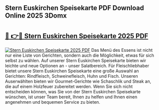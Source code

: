 ## Stern Euskirchen Speisekarte PDF Download Online 2025 3Domx

# <h2><a href="http://gc9eb2b.nevu.top/?p=Stern+Euskirchen+Speisekarte">🔗 👉🔴 Stern Euskirchen Speisekarte 2025 PDF</a></h2>

[![Stern Euskirchen Speisekarte 2025 PDF](https://i.imgur.com/dBaPXMq.png)](http://gc9eb2b.nevu.top/?p=Stern+Euskirchen+Speisekarte)
Das Menü des Essens ist nicht nur eine Liste von Gerichten, sondern auch die Möglichkeit, etwas für sich selbst zu wählen. Auf unserer Stern Euskirchen Speisekarte bieten wir leichte und neue Optionen an - unser Salatbereich. Für Fleischliebhaber bietet unsere Stern Euskirchen Speisekarte eine große Auswahl an Gerichten: Rindfleisch, Schweinefleisch, Huhn und Fisch. Unseren Auserwählten bieten wir Gourmet-Gerichte wie Schaschlik und Steak an, die auf einem Holzfeuer zubereitet werden. Wenn Sie sich nicht entscheiden können, was Sie von der Stern Euskirchen Speisekarte wünschen, ist unser Team bereit, Ihnen zu helfen und Ihnen einen angenehmen und bequemen Service zu bieten.
